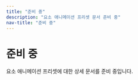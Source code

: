```yaml
---
title: "준비 중"
description: "요소 애니메이션 프리셋 문서 준비 중"
nav-title: "준비 중"
---
```


# 준비 중

요소 애니메이션 프리셋에 대한 상세 문서를 준비 중입니다.